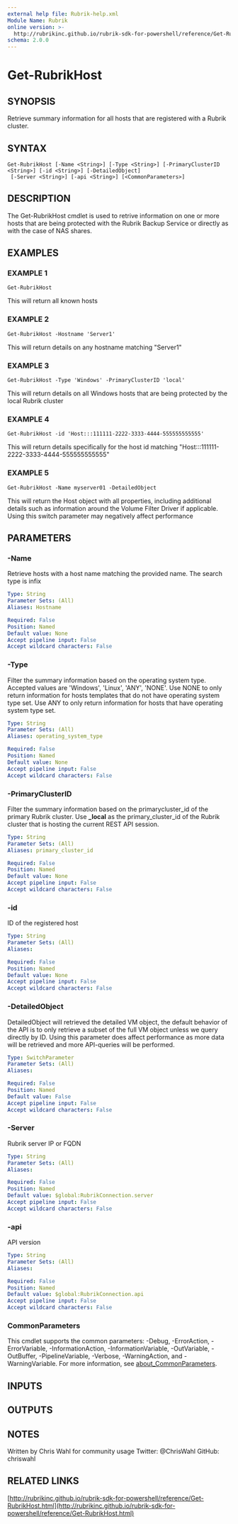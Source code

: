 ```yaml
---
external help file: Rubrik-help.xml
Module Name: Rubrik
online version: >-
  http://rubrikinc.github.io/rubrik-sdk-for-powershell/reference/Get-RubrikHost.html
schema: 2.0.0
---
```


# Get-RubrikHost

## SYNOPSIS

Retrieve summary information for all hosts that are registered with a Rubrik cluster.

## SYNTAX

```text
Get-RubrikHost [-Name <String>] [-Type <String>] [-PrimaryClusterID <String>] [-id <String>] [-DetailedObject]
 [-Server <String>] [-api <String>] [<CommonParameters>]
```

## DESCRIPTION

The Get-RubrikHost cmdlet is used to retrive information on one or more hosts that are being protected with the Rubrik Backup Service or directly as with the case of NAS shares.

## EXAMPLES

### EXAMPLE 1

```text
Get-RubrikHost
```

This will return all known hosts

### EXAMPLE 2

```text
Get-RubrikHost -Hostname 'Server1'
```

This will return details on any hostname matching "Server1"

### EXAMPLE 3

```text
Get-RubrikHost -Type 'Windows' -PrimaryClusterID 'local'
```

This will return details on all Windows hosts that are being protected by the local Rubrik cluster

### EXAMPLE 4

```text
Get-RubrikHost -id 'Host:::111111-2222-3333-4444-555555555555'
```

This will return details specifically for the host id matching "Host:::111111-2222-3333-4444-555555555555"

### EXAMPLE 5

```text
Get-RubrikHost -Name myserver01 -DetailedObject
```

This will return the Host object with all properties, including additional details such as information around the Volume Filter Driver if applicable. Using this switch parameter may negatively affect performance

## PARAMETERS

### -Name

Retrieve hosts with a host name matching the provided name. The search type is infix

```yaml
Type: String
Parameter Sets: (All)
Aliases: Hostname

Required: False
Position: Named
Default value: None
Accept pipeline input: False
Accept wildcard characters: False
```

### -Type

Filter the summary information based on the operating system type. Accepted values are 'Windows', 'Linux', 'ANY', 'NONE'. Use NONE to only return information for hosts templates that do not have operating system type set. Use ANY to only return information for hosts that have operating system type set.

```yaml
Type: String
Parameter Sets: (All)
Aliases: operating_system_type

Required: False
Position: Named
Default value: None
Accept pipeline input: False
Accept wildcard characters: False
```

### -PrimaryClusterID

Filter the summary information based on the primarycluster\_id of the primary Rubrik cluster. Use **\_local** as the primary\_cluster\_id of the Rubrik cluster that is hosting the current REST API session.

```yaml
Type: String
Parameter Sets: (All)
Aliases: primary_cluster_id

Required: False
Position: Named
Default value: None
Accept pipeline input: False
Accept wildcard characters: False
```

### -id

ID of the registered host

```yaml
Type: String
Parameter Sets: (All)
Aliases:

Required: False
Position: Named
Default value: None
Accept pipeline input: False
Accept wildcard characters: False
```

### -DetailedObject

DetailedObject will retrieved the detailed VM object, the default behavior of the API is to only retrieve a subset of the full VM object unless we query directly by ID. Using this parameter does affect performance as more data will be retrieved and more API-queries will be performed.

```yaml
Type: SwitchParameter
Parameter Sets: (All)
Aliases:

Required: False
Position: Named
Default value: False
Accept pipeline input: False
Accept wildcard characters: False
```

### -Server

Rubrik server IP or FQDN

```yaml
Type: String
Parameter Sets: (All)
Aliases:

Required: False
Position: Named
Default value: $global:RubrikConnection.server
Accept pipeline input: False
Accept wildcard characters: False
```

### -api

API version

```yaml
Type: String
Parameter Sets: (All)
Aliases:

Required: False
Position: Named
Default value: $global:RubrikConnection.api
Accept pipeline input: False
Accept wildcard characters: False
```

### CommonParameters

This cmdlet supports the common parameters: -Debug, -ErrorAction, -ErrorVariable, -InformationAction, -InformationVariable, -OutVariable, -OutBuffer, -PipelineVariable, -Verbose, -WarningAction, and -WarningVariable. For more information, see [about\_CommonParameters](http://go.microsoft.com/fwlink/?LinkID=113216).

## INPUTS

## OUTPUTS

## NOTES

Written by Chris Wahl for community usage Twitter: @ChrisWahl GitHub: chriswahl

## RELATED LINKS

[http://rubrikinc.github.io/rubrik-sdk-for-powershell/reference/Get-RubrikHost.html](http://rubrikinc.github.io/rubrik-sdk-for-powershell/reference/Get-RubrikHost.html)

